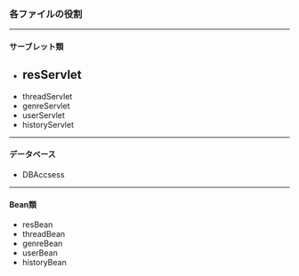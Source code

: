 ### 各ファイルの役割
---
#### サーブレット類
- resServlet
    - 
- threadServlet
- genreServlet
- userServlet
- historyServlet
---
#### データベース
- DBAccsess
---
#### Bean類
- resBean
- threadBean
- genreBean
- userBean
- historyBean